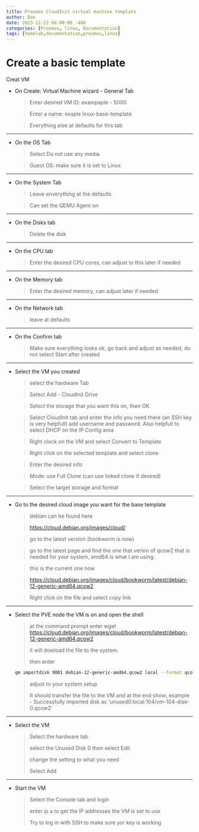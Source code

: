 ```yaml
---
title: Proxmox CloudInit virtual machine template
author: Dan
date: 2023-12-22 06:00:00 -400
categories: [Proxmox, linux, Documentation]
tags: [homelab,documentation,proxmox,linux]
---
```


# Create a basic template

Creat VM

* On Create: Virtual Machine wizard - General Tab
    > Enter desired VM ID: exampaple - 5000

    > Enter a name: exaple linux-base-template

    > Everything else at defaults for this tab


---

* On the OS Tab
    > Select Do not use any media

    > Guest OS: make sure it is set to Linux

---

* On the System Tab
    > Leave enverything at the defaults

    > Can set the QEMU Agent on

---

* On the Disks tab
    > Delete the disk

---

* On the CPU tab
    > Enter the desired CPU cores, can adjust to this later if needed

---

* On the Memory tab
    > Enter the desired memory, can adjust later if needed

---

* On the Network tab
    > leave at defaults

---

* On the Confirm tab
    > Make sure everything looks ok, go back and adjust as needed, do not select Start after created

---

* Select the VM you created
    > select the hardware Tab
    
    >Select Add - CloudInit Drive
    
    > Select the storage that you want this on, then OK
    
    > Select CloudInit tab and enter the info you need there (an SSH key is very helpfull) add username and password. Also helpfull to select DHCP on the IP Config area
    
    > Right clock on the VM and select Convert to Template
    
    > Right click on the selected template and select clone
    
    > Enter the desired info
    
    > Mode: use Full Clone (can use linked clone if desired)
    
    > Select the target storage and format

---

* Go to the desired cloud image you want for the base template

    > debian can be found here
    
    > https://cloud.debian.org/images/cloud/
    
    > go to the latest version (bookworm is now)
    
    > go to the latest page and find the one that verion of qcow2 that is needed for your system, amd64 is what I am using.
    
    > this is the current one now
    
    > https://cloud.debian.org/images/cloud/bookworm/latest/debian-12-generic-amd64.qcow2
    
    > Right click on the file and select copy link

---

* Select the PVE node the VM is on and open the shell

    > at the command prompt enter wget https://cloud.debian.org/images/cloud/bookworm/latest/debian-12-generic-amd64.qcow2
    >
    > it will dowload the file to the system.
    >
    > then enter 
    >
    ```bash 
    qm importdisk 9001 debian-12-generic-amd64.qcow2 local --format qcow2
    ```
    >
    >
    > adjust to your system setup
    >
    > It should transfer the file to the VM and at the end show; example - Successfully imported disk as 'unused0:local:104/vm-104-disk-0.qcow2'

---

* Select the VM

    > Select the hardware tab
    >
    > select the Unused Disk 0 then select Edit
    >
    > change the setting to what you need
    >
    > Select Add

---

* Start the VM

    > Select the Console tab and login
    >
    > enter ip a to get the IP addresses the VM is set to use
    >
    > Try to log in with SSH to make sure yor key is working


